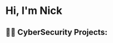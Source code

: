 <h1>Hi, I'm Nick

<h2>👨‍💻 CyberSecurity Projects:</h2>





[linkedin]: https://www.linkedin.com/in/nicholas-smith-naniel/
